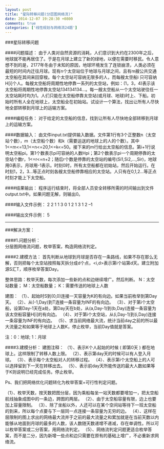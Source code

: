 ```yaml
---
layout: post
title: "星际转移问题(分层图网络流)"
date: 2014-12-07 19:28:30 +0800
comments: true
categories: ['线性规划与网络流24题']
---
```

###星际转移问题

####问题描述： 
由于人类对自然资源的消耗，人们意识到大约在2300年之后，地球就不能再居住了。于是在月球上建立了新的绿地，以便在需要时移民。令人意想不到的是，2177年冬由于未知的原因，地球环境发生了连锁崩溃，人类必须在最短的时间内迁往月球。现有n个太空站位于地球与月球之间，且有m艘公共交通太空船在其间来回穿梭。每个太空站可容纳无限多的人，而每艘太空船i 只可容纳H[i]个人。每艘太空船将周期性地停靠一系列的太空站，例如：(1，3，4)表示该太空船将周期性地停靠太空站134134134…。每一艘太空船从一个太空站驶往任一太空站耗时均为1。人们只能在太空船停靠太空站(或月球、地球)时上、下船。初始时所有人全在地球上，太空船全在初始站。试设计一个算法，找出让所有人尽快地全部转移到月球上的运输方案。

####编程任务： 
对于给定的太空船的信息，找到让所有人尽快地全部转移到月球上的运输方案。

####数据输入： 
由文件input.txt提供输入数据。文件第1行有3个正整数n（太空站个数），m（太空船个数）和k（需要运送的地球上的人的个数）。其中1<=m<=13,1<=n<=20,1<=k<=50。接下来的m行给出太空船的信息。第i+1行说明太空船pi。第1个数表示pi可容纳的人数Hpi；第2个数表示pi一个周期停靠的太空站个数r，1<=r<=n+2；随后r个数是停靠的太空站的编号(Si1,Si2,…,Sir)，地球用0表示，月球用-1表示。时刻0时，所有太空船都在初始站，然后开始运行。在时刻1，2，3…等正点时刻各艘太空船停靠相应的太空站。人只有在0,1,2…等正点时刻才能上下太空船。

####结果输出：
程序运行结束时，将全部人员安全转移所需的时间输出到文件output.txt中。如果问题无解，则输出0。

####输入文件示例：
2 2 1 
1 3 0 1 2 
1 3 1 2 –1 

####输出文件示例：
5 

---

###解决方案：

####1.问题分析：  
分层图网络流问题，枚举答案，构造网络流判定。
 
####2.建模方法：
首先判断从地球到月球是否存在一条路线，如果不存在那么无解，否则把每个太空站按照每天拆分成d个点，<i,d>表示第i个站第d天。建立附加源S汇T，顺序枚举答案Day。 

整体思路：枚举天数，每次添加一些新的点和边继续增广。然后判断。 
N：太空站数量； 
M：太空船数量； 
K：需要传送的地球上人数 
 
建图： 
（1）、起始时S到(0,0)连接一天容量为K的有向边。如果当前枚举到第Day天。
（2）、从(-1,Day)到T连接一条容量为INF的有向边。
（3）、对于第i个太空船，设第Day-1天在a处，第Day天在b处，从(a,Day-1)到(b,Day)连接一条容量为该太空船容量H[i]的有向边。
（4）、对于第i个太空站，从(i,Day-1)到(i,Day)连接一条容量为INF的有向边。 
（5）、求当前网络最大流，统计当前day之前的所以最大流量之和如果等于地球上人数K，停止枚举，当前Day值就是答案。

注：0：地球; 1：月球 
 
####3.建模分析： 
建图注释： 
（1）、表示K个人起始的时候 ( 即第0天 ) 都在地球上。这样限制了转移人数上限。 
（2）、表示第day天的时候可以有人登入月球。 
（3）、表示每个太空船对人的转移过程。 
（4）、表示第i个太空船上的人可以选择留到下一天在转移出去。 
（5）、表示前day天所能传送的最大人数如果等于K则说明已经完成任务。停止枚举。 

Ps、我们把网络优化问题转化为枚举答案+可行性判定问题。 
 
（1）、枚举天数，按天数把图分层，因为乘船每坐一站天数都要增加一，把太空船航线抽象成图中的一条边，跨图的两层。 
（2）、由于太空船容量有限，边上也要加上容量限制。 
（3）、除了坐船以外，人还可以在某个空间站等待下一班太空船的到来，所以每个点要与下一层同一点连接一条容量为无穷的边。 
（4）、这样在层限制的图上求出的网络最大流并于之前的最大流量之和累加就是在当前天数以内能够从地面到月球的最多的人数，该人数随天数递增不递减，存在单调性。所以可以枚举答案或二分答案，用网络流判定。 
（5）、网络流判定问题更适合枚举答案，而不是二分，因为新增一些点和边只需要在原有的基础上增广，不必重新求网络流。 